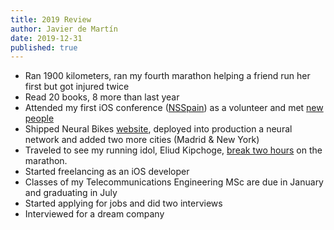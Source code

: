 ```yaml
---
title: 2019 Review
author: Javier de Martín
date: 2019-12-31
published: true
---
```


* Ran 1900 kilometers, ran my fourth marathon helping a friend run her first but got injured twice
* Read 20 books, 8 more than last year
* Attended my first iOS conference ([NSSpain](https://www.flickr.com/photos/127323523@N08/48984764513/)) as a volunteer and met [new people](https://twitter.com/oscargarrucho/status/1175105429464080384?s=21)
* Shipped Neural Bikes [website](https://twitter.com/javierdemartin/status/1130750705717915648?s=21), deployed into production a neural network and added two more cities (Madrid & New York)
* Traveled to see my running idol, Eliud Kipchoge, [break two hours](https://twitter.com/javierdemartin/status/1183003218269396994?s=21) on the marathon.
* Started freelancing as an iOS developer
* Classes of my Telecommunications Engineering MSc are due in January and graduating in July
* Started applying for jobs and did two interviews
* Interviewed for a dream company
